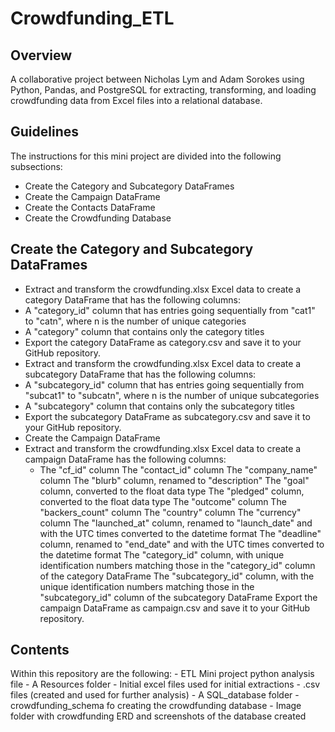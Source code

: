 # Crowdfunding_ETL

## Overview

A collaborative project between Nicholas Lym and Adam Sorokes using Python, Pandas, and PostgreSQL for extracting, transforming, and loading crowdfunding data from Excel files into a relational database.

## Guidelines
The instructions for this mini project are divided into the following subsections:
   
   * Create the Category and Subcategory DataFrames
   * Create the Campaign DataFrame
   * Create the Contacts DataFrame
   * Create the Crowdfunding Database

## Create the Category and Subcategory DataFrames

   * Extract and transform the crowdfunding.xlsx Excel data to create a category DataFrame that has the following columns:
   * A "category_id" column that has entries going sequentially from "cat1" to "catn", where n is the number of unique categories
   * A "category" column that contains only the category titles
   * Export the category DataFrame as category.csv and save it to your GitHub repository.
   * Extract and transform the crowdfunding.xlsx Excel data to create a subcategory DataFrame that has the following columns:
   * A "subcategory_id" column that has entries going sequentially from "subcat1" to "subcatn", where n is the number of unique subcategories
   * A "subcategory" column that contains only the subcategory titles
   * Export the subcategory DataFrame as subcategory.csv and save it to your GitHub repository.
   * Create the Campaign DataFrame
   * Extract and transform the crowdfunding.xlsx Excel data to create a campaign DataFrame has the following columns:
      * The "cf_id" column
The "contact_id" column
The "company_name" column
The "blurb" column, renamed to "description"
The "goal" column, converted to the float data type
The "pledged" column, converted to the float data type
The "outcome" column
The "backers_count" column
The "country" column
The "currency" column
The "launched_at" column, renamed to "launch_date" and with the UTC times converted to the datetime format
The "deadline" column, renamed to "end_date" and with the UTC times converted to the datetime format
The "category_id" column, with unique identification numbers matching those in the "category_id" column of the category DataFrame
The "subcategory_id" column, with the unique identification numbers matching those in the "subcategory_id" column of the subcategory DataFrame
Export the campaign DataFrame as campaign.csv and save it to your GitHub repository.


## Contents

Within this repository are the following:
    - ETL Mini project python analysis file
    - A Resources folder
          - Initial excel files used for initial extractions 
          - .csv files (created and used for further analysis)
    - A SQL_database folder
          - crowdfunding_schema fo  creating the crowdfunding database
          - Image folder with crowdfunding ERD and screenshots of the database created
    
